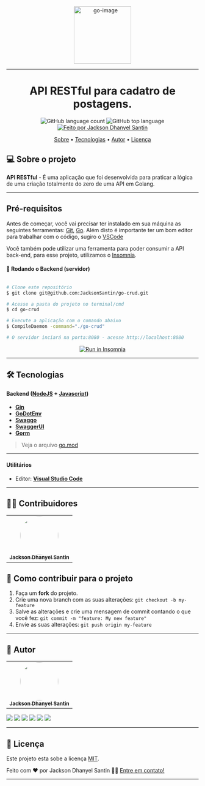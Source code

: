 <div align="center">
	<img src="https://www.tabnine.com/blog/wp-content/uploads/2021/01/blog-3-1.png" height="150" alt="go-image">
</div>

---

<h1 align="center"> 
	API RESTful para cadatro de postagens. 
</h1>

<p align="center">
  <img alt="GitHub language count" src="https://img.shields.io/github/languages/count/JacksonSantin/go-crud?color=%238257E5">

  <img alt="GitHub top language" src="https://img.shields.io/github/languages/top/JacksonSantin/go-crud?color=%238257E5">

  <a href="https://curriculum-vitae-jacksonsantin.vercel.app">
    <img alt="Feito por Jackson Dhanyel Santin" src="https://img.shields.io/badge/feito%20por-Jackson-%238257E5">
  </a>
</p>

<p align="center">
 <a href="#-sobre-o-projeto">Sobre</a> •
 <a href="#-tecnologias">Tecnologias</a> •  
 <a href="#-autor">Autor</a> •
 <a href="#-licença">Licença</a>
</p>

## 💻 Sobre o projeto

**API RESTful** - É uma aplicação que foi desenvolvida para praticar a lógica de uma criação totalmente do zero de uma API em Golang.

---

## Pré-requisitos

Antes de começar, você vai precisar ter instalado em sua máquina as seguintes ferramentas:
[Git](https://git-scm.com), [Go](https://go.dev/doc/install).
Além disto é importante ter um bom editor para trabalhar com o código, sugiro o [VSCode](https://code.visualstudio.com/)

Você também pode utilizar uma ferramenta para poder consumir a API back-end, para esse projeto, utilizamos o [Insomnia](https://insomnia.rest/).

#### 🎲 Rodando o Backend (servidor)

```bash

# Clone este repositório
$ git clone git@github.com:JacksonSantin/go-crud.git

# Acesse a pasta do projeto no terminal/cmd
$ cd go-crud

# Execute a aplicação com o comando abaixo
$ CompileDaemon -command="./go-crud"

# O servidor inciará na porta:8080 - acesse http://localhost:8080

```

<p align="center">
  <a href="https://github.com/JacksonSantin/go-crud/blob/main/Insomnia_crud_golang.json" target="_blank"><img src="https://insomnia.rest/images/run.svg" alt="Run in Insomnia"></a>
</p>

---

## 🛠 Tecnologias

#### **Backend** ([NodeJS](https://nodejs.org/en/) + [Javascript](https://www.javascript.com/))

- **[Gin](https://gin-gonic.com/)**
- **[GoDotEnv](https://pkg.go.dev/github.com/joho/godotenv#section-readme)**
- **[Swaggo](https://github.com/swaggo/swag)**
- **[SwaggerUI](https://swagger.io/tools/swagger-ui/)**
- **[Gorm](https://gorm.io/)**

> Veja o arquivo [go.mod](https://github.com/JacksonSantin/go-crud/blob/main/go.mod)

---

#### **Utilitários**

- Editor: **[Visual Studio Code](https://code.visualstudio.com/)**

---
## 👨‍💻 Contribuidores

<table>
  <tr>
    <td align="center"><a href="https://curriculum-vitae-jacksonsantin.vercel.app"><img style="border-radius: 50%;" src="https://avatars.githubusercontent.com/u/30778051?v=4" width="100px;" alt=""/><br /><sub><b>Jackson Dhanyel Santin</b></sub></a></td>
  </tr>
</table>

## 💪 Como contribuir para o projeto

1. Faça um **fork** do projeto.
2. Crie uma nova branch com as suas alterações: `git checkout -b my-feature`
3. Salve as alterações e crie uma mensagem de commit contando o que você fez: `git commit -m "feature: My new feature"`
4. Envie as suas alterações: `git push origin my-feature`

---

## 🦸 Autor

<table>
  <tr>
    <td align="center"><a href="https://curriculum-vitae-jacksonsantin.vercel.app"><img style="border-radius: 50%;" src="https://avatars.githubusercontent.com/u/30778051?v=4" width="100px;" alt=""/><br /><sub><b>Jackson Dhanyel Santin</b></sub></a></td>
  </tr>
</table>

<a href="https://instagram.com/jackson_santin" target="_blank"><img src="https://img.shields.io/badge/-Instagram-%23E4405F?style=for-the-badge&logo=instagram&logoColor=white" target="_blank"></a>
<a href="https://twitter.com/dhanyeljack" target="_blank"><img src="https://img.shields.io/badge/Twitter-1d9bf0?style=for-the-badge&logo=twitter&logoColor=white" target="_blank"></a>
<a href="https://fb.com/jackson.santin.52" target="_blank"><img src="https://img.shields.io/badge/Facebook-1877f2?style=for-the-badge&logo=facebook&logoColor=white" target="_blank"></a> 
<a href = "mailto:jackdhanyelsn@gmail.com"><img src="https://img.shields.io/badge/-Gmail-%23333?style=for-the-badge&logo=gmail&logoColor=white" target="_blank"></a>
<a href="https://www.linkedin.com/in/jackson-dhanyel-santin" target="_blank"><img src="https://img.shields.io/badge/-LinkedIn-%230077B5?style=for-the-badge&logo=linkedin&logoColor=white" target="_blank"></a> 
<a href="https://curriculum-vitae-jacksonsantin.vercel.app" target="_blank"><img src="https://img.shields.io/badge/-JDS SISTEMAS-333333?style=for-the-badge&logo=web&logoColor=white" target="_blank"></a> 

---

## 📝 Licença

Este projeto esta sobe a licença [MIT](https://github.com/JacksonSantin/go-crud/blob/master/LICENSE).

Feito com ❤️ por Jackson Dhanyel Santin 👋🏽 [Entre em contato!](https://curriculum-vitae-jacksonsantin.vercel.app/contato)

---
